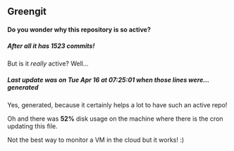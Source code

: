 ## Greengit

#### Do you wonder why this repository is so active?

##### After all it has 1523 commits!

But is it *really* active? Well...

##### Last update was on Tue Apr 16 at 07:25:01 when those lines were... generated

Yes, generated, because it certainly helps a lot to have such an active repo!

Oh and there was **52%** disk usage on the machine
where there is the cron updating this file.

Not the best way to monitor a VM in the cloud but it works! :)
